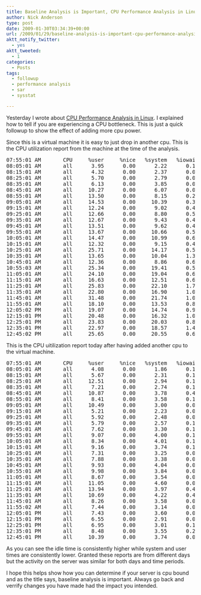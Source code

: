 ```yaml
---
title: Baseline Analysis is Important, CPU Performance Analysis in Linux Revisited
author: Nick Anderson
type: post
date: 2009-01-30T03:34:39+00:00
url: /2009/01/29/baseline-analysis-is-important-cpu-performance-analysis-in-linux-revisited/
aktt_notify_twitter:
  - yes
aktt_tweeted:
  - 1
categories:
  - Posts
tags:
  - followup
  - performance analysis
  - sar
  - sysstat

---
```

Yesterday I wrote about <a href=http://www.cmdln.org/2009/01/28/cpu-performance-analysis-in-linux/>CPU Performance Analysis in Linux</a>. I explained how to tell if you are experiencing a CPU bottleneck. This is just a quick followup to show the effect of adding more cpu power. <!--more-->

Since this is a virtual machine it is easy to just drop in another cpu. This is the CPU utilization report from the machine at the time of the analysis.

<pre class="brush: bash; title: ; notranslate" title="">07:55:01 AM       CPU     %user     %nice   %system   %iowait    %steal     %idle
08:05:01 AM       all      3.95      0.00      2.22      0.13      0.00     93.70
08:15:01 AM       all      4.32      0.00      2.37      0.08      0.00     93.23
08:25:01 AM       all      5.70      0.00      2.79      0.06      0.00     91.44
08:35:01 AM       all      6.13      0.00      3.85      0.07      0.00     89.94
08:45:01 AM       all     10.27      0.00      6.07      0.09      0.00     83.56
08:55:01 AM       all     13.50      0.00      8.15      0.21      0.00     78.14
09:05:01 AM       all     14.53      0.00     10.39      0.30      0.00     74.78
09:15:01 AM       all     12.24      0.00      9.02      0.44      0.00     78.30
09:25:01 AM       all     12.66      0.00      8.80      0.50      0.00     78.03
09:35:01 AM       all     12.67      0.00      9.43      0.49      0.00     77.40
09:45:01 AM       all     13.51      0.00      9.62      0.44      0.00     76.43
09:55:01 AM       all     13.67      0.00     10.66      0.59      0.00     75.08
10:05:01 AM       all     14.47      0.00     10.99      0.66      0.00     73.88
10:15:01 AM       all     12.32      0.00      9.15      0.44      0.00     78.09
10:25:01 AM       all     25.71      0.00     14.17      0.51      0.00     59.61
10:35:01 AM       all     13.65      0.00     10.04      1.30      0.00     75.01
10:45:01 AM       all     12.36      0.00      8.86      0.65      0.00     78.12
10:55:03 AM       all     25.34      0.00     19.41      0.56      0.00     54.69
11:05:01 AM       all     24.10      0.00     19.04      0.67      0.00     56.19
11:15:01 AM       all     16.63      0.00     12.51      0.60      0.00     70.26
11:25:01 AM       all     25.83      0.00     22.10      1.73      0.00     50.34
11:35:01 AM       all     22.80      0.00     16.90      1.06      0.00     59.24
11:45:01 AM       all     31.48      0.00     21.74      1.08      0.00     45.69
11:55:01 AM       all     18.10      0.00     13.53      0.82      0.00     67.55
12:05:02 PM       all     19.07      0.00     14.74      0.94      0.00     65.26
12:15:01 PM       all     20.48      0.00     16.32      1.00      0.00     62.19
12:25:01 PM       all     23.83      0.00     20.03      0.80      0.00     55.33
12:35:01 PM       all     22.97      0.00     18.57      1.43      0.00     57.03
12:45:02 PM       all     25.65      0.00     20.55      0.67      0.00     53.12
</pre>

This is the CPU uitilization report today after having added another cpu to the virtual machine.

<pre class="brush: bash; title: ; notranslate" title="">07:55:01 AM       CPU     %user     %nice   %system   %iowait    %steal     %idle
08:05:01 AM       all      4.08      0.00      1.86      0.11      0.00     93.95
08:15:01 AM       all      5.67      0.00      2.31      0.10      0.00     91.92
08:25:01 AM       all     12.51      0.00      2.94      0.13      0.00     84.42
08:35:01 AM       all      7.21      0.00      2.74      0.12      0.00     89.93
08:45:01 AM       all     10.87      0.00      3.78      0.41      0.00     84.94
08:55:01 AM       all      8.41      0.00      3.58      0.13      0.00     87.88
09:05:01 AM       all     10.49      0.00      3.00      0.09      0.00     86.42
09:15:01 AM       all      5.21      0.00      2.23      0.09      0.00     92.47
09:25:01 AM       all      5.92      0.00      2.48      0.08      0.00     91.52
09:35:01 AM       all      5.79      0.00      2.57      0.13      0.00     91.52
09:45:01 AM       all      7.62      0.00      3.30      0.13      0.00     88.95
09:55:01 AM       all      9.07      0.00      4.00      0.11      0.00     86.82
10:05:01 AM       all      8.34      0.00      4.01      0.19      0.00     87.47
10:15:01 AM       all      9.16      0.00      3.74      0.17      0.00     86.92
10:25:01 AM       all      7.31      0.00      3.25      0.09      0.00     89.35
10:35:01 AM       all      7.88      0.00      3.38      0.09      0.00     88.65
10:45:01 AM       all      9.93      0.00      4.04      0.08      0.00     85.95
10:55:01 AM       all      9.98      0.00      3.84      0.07      0.00     86.11
11:05:01 AM       all      8.67      0.00      3.54      0.05      0.00     87.74
11:15:01 AM       all     11.05      0.00      4.60      0.05      0.00     84.30
11:25:01 AM       all     13.94      0.00      3.97      0.42      0.00     81.67
11:35:01 AM       all     10.69      0.00      4.22      0.45      0.00     84.64
11:45:01 AM       all      8.26      0.00      3.58      0.06      0.00     88.11
11:55:02 AM       all      7.44      0.00      3.14      0.03      0.00     89.39
12:05:01 PM       all      7.43      0.00      3.60      0.07      0.00     88.89
12:15:01 PM       all      6.55      0.00      2.91      0.03      0.00     90.50
12:25:01 PM       all      6.95      0.00      3.01      0.12      0.00     89.92
12:35:01 PM       all      8.48      0.00      3.55      0.20      0.00     87.77
12:45:01 PM       all     10.39      0.00      3.74      0.04      0.00     85.83
</pre>

As you can see the idle time is consistently higher while system and user times are consistently lower. Granted these reports are from different days but the activity on the server was similar for both days and time periods.

I hope this helps show how you can determine if your server is cpu bound and as the title says, baseline analysis is important. Always go back and verrify changes you have made had the impact you intended.